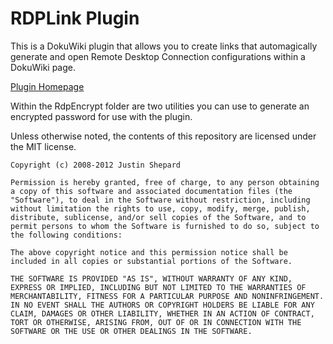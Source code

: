 RDPLink Plugin
==============

This is a DokuWiki plugin that allows you to create links that automagically generate and open Remote Desktop Connection configurations within a DokuWiki page.

[Plugin Homepage](http://www.dokuwiki.org/plugin:rdplink)

Within the RdpEncrypt folder are two utilities you can use to generate an encrypted password for use with the plugin.

Unless otherwise noted, the contents of this repository are licensed under the MIT license.

    Copyright (c) 2008-2012 Justin Shepard

    Permission is hereby granted, free of charge, to any person obtaining a copy of this software and associated documentation files (the "Software"), to deal in the Software without restriction, including without limitation the rights to use, copy, modify, merge, publish, distribute, sublicense, and/or sell copies of the Software, and to permit persons to whom the Software is furnished to do so, subject to the following conditions:

    The above copyright notice and this permission notice shall be included in all copies or substantial portions of the Software.

    THE SOFTWARE IS PROVIDED "AS IS", WITHOUT WARRANTY OF ANY KIND, EXPRESS OR IMPLIED, INCLUDING BUT NOT LIMITED TO THE WARRANTIES OF MERCHANTABILITY, FITNESS FOR A PARTICULAR PURPOSE AND NONINFRINGEMENT. IN NO EVENT SHALL THE AUTHORS OR COPYRIGHT HOLDERS BE LIABLE FOR ANY CLAIM, DAMAGES OR OTHER LIABILITY, WHETHER IN AN ACTION OF CONTRACT, TORT OR OTHERWISE, ARISING FROM, OUT OF OR IN CONNECTION WITH THE SOFTWARE OR THE USE OR OTHER DEALINGS IN THE SOFTWARE.


